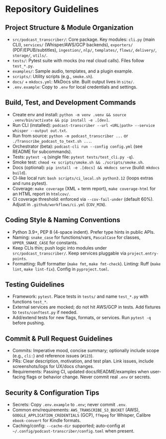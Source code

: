 # Repository Guidelines

## Project Structure & Module Organization
- `src/podcast_transcriber/`: Core package. Key modules: `cli.py` (main CLI), `services/` (Whisper/AWS/GCP backends), `exporters/` (PDF/EPUB/subtitles), `ingestion/`, `nlp/`, `templates/`, `flows/`, `delivery/`, `storage/`, `utils/`.
- `tests/`: Pytest suite with mocks (no real cloud calls). Files follow `test_*.py`.
- `examples/`: Sample audio, templates, and a plugin example.
- `scripts/`: Utility scripts (e.g., `smoke.sh`).
- `docs/` + `mkdocs.yml`: MkDocs site. Built output lives in `site/`.
- `.env.example`: Copy to `.env` for local credentials and settings.

## Build, Test, and Development Commands
- Create env and install: `python -m venv .venv && source .venv/bin/activate && pip install -e .[dev]`.
- Run CLI (installed): `podcast-transcriber --url <URL|path> --service whisper --output out.txt`.
- Run from source: `python -m podcast_transcriber ...` or `./Transcribe_podcast_to_text.sh ...`.
- Orchestrator (beta): `podcast-cli run --config config.yml` (see README for subcommands).
- Tests: `pytest -q` (single file: `pytest tests/test_cli.py -q`).
- Smoke test: `chmod +x scripts/smoke.sh && ./scripts/smoke.sh`.
- Docs (optional): `pip install -e .[docs] && mkdocs serve` (build: `mkdocs build`).
- CI-like local run: `bash scripts/ci_local.sh python3.12` (loops extras and runs pytest). 
 - Coverage: `make coverage` (XML + term report), `make coverage-html` for an HTML report in `htmlcov/`.
 - CI coverage threshold: enforced via `--cov-fail-under` (default 60%). Adjust in `.github/workflows/ci.yml` (`COV_MIN`).

## Coding Style & Naming Conventions
- Python 3.9+, PEP 8 (4-space indent). Prefer type hints in public APIs.
- Naming: `snake_case` for functions/vars, `PascalCase` for classes, `UPPER_SNAKE_CASE` for constants.
- Keep CLIs thin; push logic into modules under `src/podcast_transcriber/`. Keep services pluggable via `project.entry-points`.
- Formatting: Ruff formatter (`make fmt`, `make fmt-check`). Linting: Ruff (`make lint`, `make lint-fix`). Config in `pyproject.toml`.

## Testing Guidelines
- Framework: `pytest`. Place tests in `tests/` and name `test_*.py` with functions `test_*`.
- External services are mocked; do not hit AWS/GCP in tests. Add fixtures to `tests/conftest.py` if needed.
- Add/extend tests for new flags, formats, or services. Run `pytest -q` before pushing.

## Commit & Pull Request Guidelines
- Commits: Imperative mood, concise summary; optionally include scope (e.g., `cli:`) and reference issues (`#123`).
- PRs: Clear description, motivation, and test plan. Link issues, include screenshots/logs for UX/docs changes.
- Requirements: Passing CI, updated docs/README/examples when user-facing flags or behavior change. Never commit real `.env` or secrets.

## Security & Configuration Tips
- Secrets: Copy `.env.example` to `.env`; never commit `.env`.
- Common env/requirements: `AWS_TRANSCRIBE_S3_BUCKET` (AWS), `GOOGLE_APPLICATION_CREDENTIALS` (GCP), `ffmpeg` for Whisper, Calibre `ebook-convert` for Kindle formats.
- Caching/config: `--cache-dir` supported; auto-config at `~/.config/podcast-transcriber/config.toml` when present.
